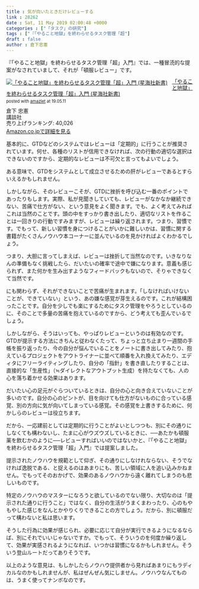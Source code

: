```yaml
---
title : 気が向いたときだけレビューする
link : 28262
date : Sat, 11 May 2019 02:00:48 +0000
categories : ["「タスク」の研究"]
tags : ["『「やること地獄」を終わらせるタスク管理「超"]
draft : false
author : 倉下忠憲
---
```


『「やること地獄」を終わらせるタスク管理「超」入門』では、一種冒涜的な提案がなされていまして、それが「頓服レビュー」です。

<div class="amazlet-box" style="margin-bottom:0px;"><div class="amazlet-image" style="float:left;margin:0px 12px 1px 0px;"><a href="http://www.amazon.co.jp/exec/obidos/ASIN/4065151562/rashita1000-22/ref=nosim/" name="amazletlink" target="_blank"><img src="https://images-fe.ssl-images-amazon.com/images/I/31yz41bTULL._SL160_.jpg" alt="「やること地獄」を終わらせるタスク管理「超」入門 (星海社新書)" style="border: none;" /></a></div><div class="amazlet-info" style="line-height:120%; margin-bottom: 10px"><div class="amazlet-name" style="margin-bottom:10px;line-height:120%"><a href="http://www.amazon.co.jp/exec/obidos/ASIN/4065151562/rashita1000-22/ref=nosim/" name="amazletlink" target="_blank">「やること地獄」を終わらせるタスク管理「超」入門 (星海社新書)</a><div class="amazlet-powered-date" style="font-size:80%;margin-top:5px;line-height:120%">posted with <a href="http://www.amazlet.com/" title="amazlet" target="_blank">amazlet</a> at 19.05.11</div></div><div class="amazlet-detail">倉下 忠憲 <br />講談社 <br />売り上げランキング: 40,026<br /></div><div class="amazlet-sub-info" style="float: left;"><div class="amazlet-link" style="margin-top: 5px"><a href="http://www.amazon.co.jp/exec/obidos/ASIN/4065151562/rashita1000-22/ref=nosim/" name="amazletlink" target="_blank">Amazon.co.jpで詳細を見る</a></div></div></div><div class="amazlet-footer" style="clear: left"></div></div>

基本的に、GTDなどのシステムではレビューは「定期的」に行うことが推奨されています。何せ、各種のリストが信用できなければ、次の行動の適切な選択はできないのですから、定期的なレビューは不可欠と言ってもよいでしょう。

ある意味で、GTDをシステムとして成立させるための肝がレビューであるとすらいえるかもしれません。

しかしながら、そのレビューこそが、GTDに挫折を呼び込む一番のポイントであったりもします。実際、私が見聞きしていても、レビューがなかなか継続できない、苦痛で仕方がない、という意見をよく聞きます。でも、よく考えてみればこれは当然のことです。頭の中をすっかり書き出したり、適切なリストを作ることは一回きりの行動ですみますが、レビューは繰り返されます。つまり、習慣です。でもって、新しい習慣を身につけることがいかに難しいかは、習慣に関する書籍がたくさんノウハウ本コーナーに並んでいるのを見かければよくわかるでしょう。

つまり、大胆に言ってしまえば、レビューは挫折して当然なのです。いきなりなんの準備もなく挑戦したら、だいたいの確率で途中で嫌になります。意義も感じられず、また何かを生み出すようなフィードバックもないので、そりゃできなくて当然です。

にも関わらず、それができないことで苦痛が生まれます。「しなければいけないことが、できていない」という、あの嫌な感覚が芽生えるのです。これが結構困ったことです。自分を少しでも楽にするためにタスク管理をやろうとしているのに、そのことで多量の苦痛を抱えているのですから、どう考えても歪んでいるでしょう。

しかしながら、そうはいっても、やっぱりレビューというのは有効なのです。GTDが提示する方法にきちんと従わなくたって、ちょっと立ち止まり一週間の手帳を振り返ったり、今の自分が悩んでいることをノートに書き出してみたり、抱えているプロジェクトをアウトライナーに並べて順番を入れ換えてみたり、エディタにフリーライティングしたり、自分の「指針」を書き直したりすることは、直接的な「生産性」（≒ダイレクトなアウトプット生成）を持たなくても、人の心を落ち着かせる効果はあります。

だいたい心の足元がぐらついているときは、自分の心と向き合えていないことが多いのです。自分の心のピントが、目を向けても仕方がないものに合っている感覚、別の方向に気が向いてしまっている感覚。その感覚を上書きするために、何かしらのレビューは役立ちます。

だから、一応建前としては定期的に行うことがよいとしつつも、別にその通りにしなくても構わないし、たまに心がウズウズしているときに、──あたかも頓服薬を飲むかのように──レビューすればいいのではないかと、『「やること地獄」を終わらせるタスク管理「超」入門』では提案しました。

提示されたノウハウを規範として仰ぎ、その通りにしなけれならない、そうでなければ逸脱である、と捉えるのはあまりにも、苦しい領域に人を追い込みかねません。でもってそのおかげで、効果のあるノウハウから遠く離れてしまうのも悲しいものです。

特定のノウハウのマスターになろうと欲しているのでない限り、大切なのは「提示された通りに行うこと」ではなく、自分の生活がうまくまわったり、心のもやもやした感じをなんとかやりくりできることの方でしょう。だから、別に頓服だって構わないと私は思います。

そうした行為に効果が感じられ、必要に応じて自分が実行できるようになるならば、別にそれでいいじゃないですか。でもって、そういうのを何度か繰り返して、効果が実感されるようになれば、いつかは習慣になるかもしれません。そういう登山ルートだってありそうです。

以上のような意見は、もしかしたらノウハウ提供者から見ればあまりにもラディカルなのかもしれませんが、私はぜんぜん気にしません。ノウハウなんてものは、うまく使ってナンボなのです。